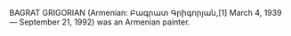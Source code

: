 BAGRAT GRIGORIAN (Armenian: Բագրատ Գրիգորյան,[1] March 4, 1939 — September 21, 1992) was an Armenian painter.
